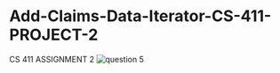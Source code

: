 # Add-Claims-Data-Iterator-CS-411-PROJECT-2
CS 411 ASSIGNMENT 2
![question 5](https://user-images.githubusercontent.com/46942833/104113688-c94e3680-52b0-11eb-9e29-233ae2a042b4.PNG)
